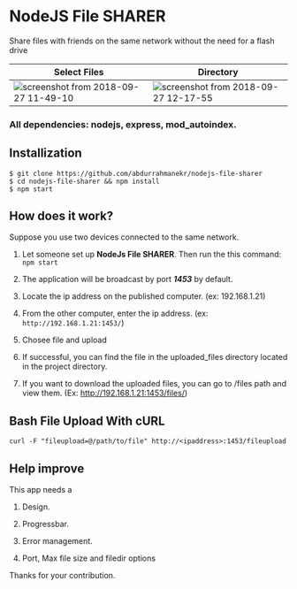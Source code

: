 # NodeJS File SHARER

Share files with friends on the same network without the need for a flash drive

| Select Files | Directory |
| --- | --- |
| ![screenshot from 2018-09-27 11-49-10](https://user-images.githubusercontent.com/15075759/46135955-24c69880-c24f-11e8-8c71-a4c70259cca8.png) | ![screenshot from 2018-09-27 12-17-55](https://user-images.githubusercontent.com/15075759/46136066-68b99d80-c24f-11e8-97f9-33b634d4f0c0.png) |


### All dependencies: nodejs, express, mod_autoindex.

## Installization

```
$ git clone https://github.com/abdurrahmanekr/nodejs-file-sharer
$ cd nodejs-file-sharer && npm install
$ npm start
```

## How does it work?

Suppose you use two devices connected to the same network.

1. Let someone set up **NodeJs File SHARER**. Then run the this command: `npm start`

2. The application will be broadcast by port ***1453*** by default.

3. Locate the ip address on the published computer. (ex: 192.168.1.21)

4. From the other computer, enter the ip address. (ex: `http://192.168.1.21:1453/`)

5. Chosee file and upload

6. If successful, you can find the file in the uploaded_files directory located in the project directory.

7. If you want to download the uploaded files, you can go to /files path and view them. (Ex: http://192.168.1.21:1453/files/)

## Bash File Upload With cURL

```
curl -F "fileupload=@/path/to/file" http://<ipaddress>:1453/fileupload
```

## Help improve

This app needs a

1. Design.
 
2. Progressbar.

3. Error management.

4. Port, Max file size and filedir options 

Thanks for your contribution.

